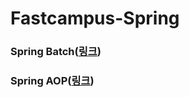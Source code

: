# Fastcampus-Spring

### Spring Batch(<a href="/tree/main/batch" target="_blank">링크</a>)
### Spring AOP(<a href="/tree/main/aop" target="_blank">링크</a>)

